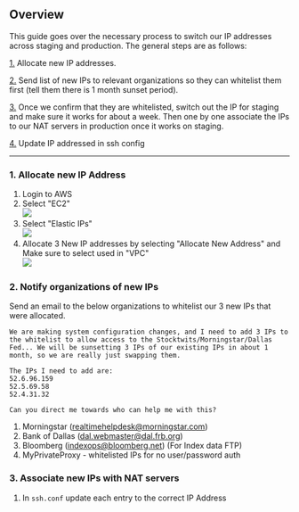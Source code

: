 ## Overview

This guide goes over the necessary process to switch our IP addresses across staging and production. The general steps are as follows:

[1.](https://github.com/ycharts/ycharts/wiki/IP-Switch-Guide#1-allocate-new-ip-address) Allocate new IP addresses.

[2.](https://github.com/ycharts/ycharts/wiki/IP-Switch-Guide#2-notify-organizations-of-new-ips) Send list of new IPs to relevant organizations so they can whitelist them first (tell them there is 1 month sunset period).

[3.](https://github.com/ycharts/ycharts/wiki/IP-Switch-Guide#3-associate-new-ips-with-nat-servers) Once we confirm that they are whitelisted, switch out the IP for staging and make sure it works for about a week. Then one by one associate the IPs to our NAT servers in production once it works on staging.

[4.](https://github.com/ycharts/ycharts/wiki/IP-Switch-Guide#4-update-various-places-with-our-new-ips) Update IP addressed in ssh config

***

### 1. Allocate new IP Address
1. Login to AWS
2. Select "EC2"
<br>![](https://www.diigo.com/file/image/sosopsazdccdpappdzcdppqbor/AWS+Management+Console.jpg)
3. Select "Elastic IPs"
<br>![](https://www.diigo.com/file/image/sosopsazdccdpasebzcdppqbpq/EC2+Management+Console.jpg)
4. Allocate 3 New IP addresses by selecting "Allocate New Address" and Make sure to select used in "VPC"
<br>![](https://www.diigo.com/file/image/sosopsazdccdsdpcozcdpprbpr/EC2+Management+Console.jpg)


### 2. Notify organizations of new IPs
Send an email to the below organizations to whitelist our 3 new IPs that were allocated.

```
We are making system configuration changes, and I need to add 3 IPs to the whitelist to allow access to the Stocktwits/Morningstar/Dallas Fed... We will be sunsetting 3 IPs of our existing IPs in about 1 month, so we are really just swapping them.

The IPs I need to add are:
52.6.96.159
52.5.69.58
52.4.31.32

Can you direct me towards who can help me with this?
```

1. Morningstar (realtimehelpdesk@morningstar.com)
1. Bank of Dallas (dal.webmaster@dal.frb.org)
1. Bloomberg (indexops@bloomberg.net) (For Index data FTP)
1. MyPrivateProxy - whitelisted IPs for no user/password auth


### 3. Associate new IPs with NAT servers
1. In `ssh.conf` update each entry to the correct IP Address 
